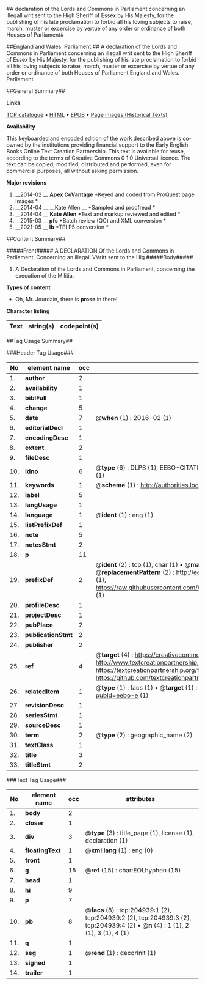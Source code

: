 #A declaration of the Lords and Commons in Parliament concerning an illegall writ sent to the High Sheriff of Essex by His Majesty, for the publishing of his late proclamation to forbid all his loving subjects to raise, march, muster or excercise by vertue of any order or ordinance of both Houses of Parliament#

##England and Wales. Parliament.##
A declaration of the Lords and Commons in Parliament concerning an illegall writ sent to the High Sheriff of Essex by His Majesty, for the publishing of his late proclamation to forbid all his loving subjects to raise, march, muster or excercise by vertue of any order or ordinance of both Houses of Parliament
England and Wales. Parliament.

##General Summary##

**Links**

[TCP catalogue](http://www.ota.ox.ac.uk/tcp/)  • 
[HTML](http://tei.it.ox.ac.uk/tcp/Texts-HTML/free/B21/B21924.html)  • 
[EPUB](http://tei.it.ox.ac.uk/tcp/Texts-EPUB/free/B21/B21924.epub) • 
[Page images (Historical Texts)](https://historicaltexts.jisc.ac.uk/eebo-11232240e)

**Availability**

This keyboarded and encoded edition of the work described above is co-owned by the
    institutions providing financial support to the Early English Books Online Text Creation
    Partnership. This text is available for reuse, according to the terms of  Creative Commons 0 1.0 Universal
    licence. The text can be copied, modified, distributed and performed, even for commercial
    purposes, all without asking permission.

**Major revisions**

1. __2014-02 __ __Apex CoVantage__ *Keyed and coded from ProQuest page images *
1. __2014-04 __ __Kate Allen __ *Sampled and proofread *
1. __2014-04 __ __Kate Allen__ *Text and markup reviewed and edited *
1. __2015-03 __ __pfs__ *Batch review (QC) and XML conversion *
1. __2021-05 __ __lb__ *TEI P5 conversion *

##Content Summary##

#####Front#####
 A DECLARATION Of the Lords and Commons in Parliament, Concerning an illegall VVritt sent to the Hig
#####Body#####

1. A Declaration of the Lords and Commons in Parliament, concerning the execution of the Militia.

**Types of content**

  * Oh, Mr. Jourdain, there is **prose** in there!

**Character listing**


|Text|string(s)|codepoint(s)|
|---|---|---|

##Tag Usage Summary##

###Header Tag Usage###

|No|element name|occ|attributes|
|---|---|---|---|
|1.|__author__|2||
|2.|__availability__|1||
|3.|__biblFull__|1||
|4.|__change__|5||
|5.|__date__|7| @__when__ (1) : 2016-02 (1)|
|6.|__editorialDecl__|1||
|7.|__encodingDesc__|1||
|8.|__extent__|2||
|9.|__fileDesc__|1||
|10.|__idno__|6| @__type__ (6) : DLPS (1), EEBO-CITATION (1), VID (1), EEBO-PROQUEST (1), STC (1), OCLC (1)|
|11.|__keywords__|1| @__scheme__ (1) : http://authorities.loc.gov/ (1)|
|12.|__label__|5||
|13.|__langUsage__|1||
|14.|__language__|1| @__ident__ (1) : eng (1)|
|15.|__listPrefixDef__|1||
|16.|__note__|5||
|17.|__notesStmt__|2||
|18.|__p__|11||
|19.|__prefixDef__|2| @__ident__ (2) : tcp (1), char (1)  •  @__matchPattern__ (2) : ([0-9\-]+):([0-9IVX]+) (1), (.+) (1)  •  @__replacementPattern__ (2) : http://eebo.chadwyck.com/downloadtiff?vid=$1&page=$2 (1), https://raw.githubusercontent.com/textcreationpartnership/Texts/master/tcpchars.xml#$1 (1)|
|20.|__profileDesc__|1||
|21.|__projectDesc__|1||
|22.|__pubPlace__|2||
|23.|__publicationStmt__|2||
|24.|__publisher__|2||
|25.|__ref__|4| @__target__ (4) : https://creativecommons.org/publicdomain/zero/1.0/ (1), http://www.textcreationpartnership.org/docs/. (1), https://textcreationpartnership.org/faq/#faq05 (1), https://github.com/textcreationpartnership (1)|
|26.|__relatedItem__|1| @__type__ (1) : facs (1)  •  @__target__ (1) : https://data.historicaltexts.jisc.ac.uk/view?pubId=eebo-e (1)|
|27.|__revisionDesc__|1||
|28.|__seriesStmt__|1||
|29.|__sourceDesc__|1||
|30.|__term__|2| @__type__ (2) : geographic_name (2)|
|31.|__textClass__|1||
|32.|__title__|3||
|33.|__titleStmt__|2||


###Text Tag Usage###

|No|element name|occ|attributes|
|---|---|---|---|
|1.|__body__|2||
|2.|__closer__|1||
|3.|__div__|3| @__type__ (3) : title_page (1), license (1), declaration (1)|
|4.|__floatingText__|1| @__xml:lang__ (1) : eng (0)|
|5.|__front__|1||
|6.|__g__|15| @__ref__ (15) : char:EOLhyphen (15)|
|7.|__head__|1||
|8.|__hi__|9||
|9.|__p__|7||
|10.|__pb__|8| @__facs__ (8) : tcp:204939:1 (2), tcp:204939:2 (2), tcp:204939:3 (2), tcp:204939:4 (2)  •  @__n__ (4) : 1 (1), 2 (1), 3 (1), 4 (1)|
|11.|__q__|1||
|12.|__seg__|1| @__rend__ (1) : decorInit (1)|
|13.|__signed__|1||
|14.|__trailer__|1||
